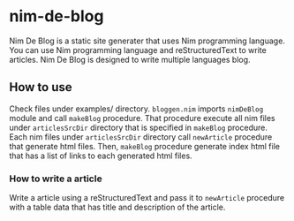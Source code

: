 # nim-de-blog
Nim De Blog is a static site generater that uses Nim programming language.
You can use Nim programming language and reStructuredText to write articles.
Nim De Blog is designed to write multiple languages blog.

## How to use
Check files under examples/ directory.
``bloggen.nim`` imports ``nimDeBlog`` module and call ``makeBlog`` procedure.
That procedure execute all nim files under ``articlesSrcDir`` directory that is specified in ``makeBlog`` procedure.
Each nim files under ``articlesSrcDir`` directory call ``newArticle`` procedure that generate html files.
Then, ``makeBlog`` procedure generate index html file that has a list of links to each generated html files.

### How to write a article
Write a article using a reStructuredText and pass it to ``newArticle`` procedure
with a table data that has title and description of the article.
